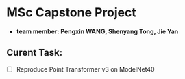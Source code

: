 # MSc Capstone Project
- **team member: Pengxin WANG, Shenyang Tong, Jie Yan**

## Curent Task:
- [ ] Reproduce Point Transformer v3 on ModelNet40




